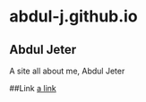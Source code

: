 # abdul-j.github.io

## Abdul Jeter
A site all about me, Abdul Jeter

##Link
[a link](https://abdul-j.github.io)
